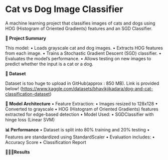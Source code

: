 # Cat vs Dog Image Classifier

A machine learning project that classifies images of cats and dogs using HOG (Histogram of Oriented Gradients) features and an SGD Classifier.

**📌 Project Summary**

This model:
	•	Loads grayscale cat and dog images.
	•	Extracts HOG features from each image.
	•	Trains a Stochastic Gradient Descent (SGD) classifier.
	•	Evaluates the model’s performance.
	•	Allows testing on new images to predict whether the input is a cat or a dog.

 **📁 Dataset**

Dataset is too huge to upload in GitHub(approx : 850 MB). Link is provided below!
(https://www.kaggle.com/datasets/bhavikjikadara/dog-and-cat-classification-dataset)


**🧠 Model Architecture**
	•	Feature Extraction:
	•	Images resized to 128x128
	•	Converted to grayscale
	•	HOG (Histogram of Oriented Gradients) features extracted for edge-based detection
	•	Model Used:
	•	SGDClassifier with hinge loss (Linear SVM)


**📊 Performance**
	•	Dataset is split into 80% training and 20% testing
	•	Features are standardized using StandardScaler
	•	Evaluation includes:
	•	Accuracy Score
	•	Classification Report



**👨🏻‍💻Results**


